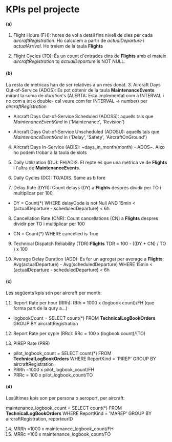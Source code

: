 # KPIs pel projecte
#### (a)
1. Flight Hours (FH): hores de vol a detall fins nivell de dies per cada *aircraftRegistration*. Ho calculem a partir de *actualDeparture* i *actualArrival*. Ho treiem de la taula **Flights**

2. Flight Cycles (TO): És un count d'entrades dins de **Flights** amb el mateix *aircraftRegistration* tq *actualDeparture* is NOT NULL.

#### (b)
La resta de metricas han de ser relatives a un mes donat.
3. Aircraft Days Out-of-Service (ADOS): Es pot obtenir de la taula **MaintenanceEvents** mirant la suma de *duration*'s (ALERTA: Esta implementat com a INTERVAL i no com a int o double- cal veure com fer INTERVAL -> number) per *aircraftRegistration*
  - Aircraft Days Out-of-Service Scheduled (ADOSS): aquells tals que *MaintenanceEventKind* in ('Maintenance', 'Revision')

  - Aircraft Days Out-of-Service Unscheduled (ADOSU): aquells tals que *MaintenanceEventKind* in ('Delay', 'Safety', 'AircraftOnGround')

4. Aircraft Days In-Service (ADIS): ~days_in_month(month) - ADOS~. Això ho podem trobar a la taula de slots

5. Daily Utilization (DU): FH/ADIS. El repte és que una mètrica ve de **Flights** i l'altra de **MaintenanceEvents**.

6. Daily Cycles (DC): TO/ADIS. Same as b fore

7. Delay Rate (DYR): Count delays (DY) a **Flights** després dividir per TO i multiplicar per 100.
  - DY = Count(*) WHERE delayCode is not Null AND 15min < (actualDeparture - scheduledDeparture) < 6h

8. Cancellation Rate (CNR): Count cancellations (CN) a **Flights** despres dividir per TO i multiplicar per 100
  - CN = Count(*) WHERE cancelled is True

9. Technical Dispatch Reliability (TDR):**Flights** TDR = 100 - ((DY + CN) / TO ) x 100

10. Average Delay Duration (ADD): Es fer un agregat per average a **Flights**: Avg(actualDeparture) - Avg(scheduledDeparture) WHERE 15min < (actualDeparture - scheduledDeparture) < 6h

#### (c)
Les següents kpis són per aircraft per month:

11. Report Rate per hour (RRh):
RRh = 1000 x (logbook count)/FH (que forma part de la qury a...)
 - logbookCount = SELECT count(*) FROM **TechnicalLogBookOrders** GROUP BY aircraftRegistration
12. Report Rate per cyple (RRc):
RRc = 100 x (logbook count)/(TO)

13. PIREP Rate (PRR)
 - pilot_logbook_count = SELECT count(*) FROM **TechnicalLogBookOrders** WHERE  ReportKind = 'PIREP' GROUP BY aircraftRegistration
 - PRRh =1000 x pilot_logbook_count/FH
 - PRRc = 100 x pilot_logbook_count/TO
#### (d)
Lesúltimes kpis son per persona o aeroport, per aircraft:

maintenance_logbook_count = SELECT count(*) FROM **TechnicalLogBookOrders** WHERE  ReportKind = 'MAREP' GROUP BY aircraftRegistration, reporteurID

14. MRRh =1000 x maintenance_logbook_count/FH
15. MRRc =100 x maintenance_logbook_count/FO


